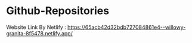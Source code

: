 # Github-Repositories

Website Link By Netlify : https://65acb42d32bdb727084861e4--willowy-granita-8f5478.netlify.app/

